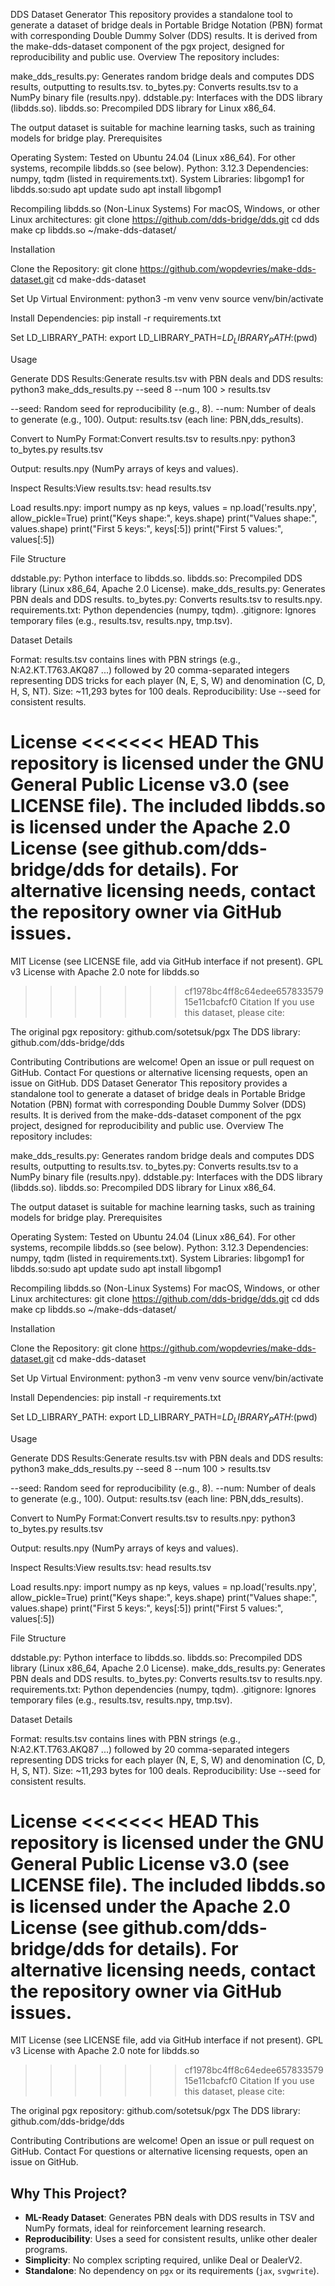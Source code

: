 DDS Dataset Generator
This repository provides a standalone tool to generate a dataset of bridge deals in Portable Bridge Notation (PBN) format with corresponding Double Dummy Solver (DDS) results. It is derived from the make-dds-dataset component of the pgx project, designed for reproducibility and public use.
Overview
The repository includes:

make_dds_results.py: Generates random bridge deals and computes DDS results, outputting to results.tsv.
to_bytes.py: Converts results.tsv to a NumPy binary file (results.npy).
ddstable.py: Interfaces with the DDS library (libdds.so).
libdds.so: Precompiled DDS library for Linux x86_64.

The output dataset is suitable for machine learning tasks, such as training models for bridge play.
Prerequisites

Operating System: Tested on Ubuntu 24.04 (Linux x86_64). For other systems, recompile libdds.so (see below).
Python: 3.12.3
Dependencies: numpy, tqdm (listed in requirements.txt).
System Libraries: libgomp1 for libdds.so:sudo apt update
sudo apt install libgomp1



Recompiling libdds.so (Non-Linux Systems)
For macOS, Windows, or other Linux architectures:
git clone https://github.com/dds-bridge/dds.git
cd dds
make
cp libdds.so ~/make-dds-dataset/

Installation

Clone the Repository:
git clone https://github.com/wopdevries/make-dds-dataset.git
cd make-dds-dataset


Set Up Virtual Environment:
python3 -m venv venv
source venv/bin/activate


Install Dependencies:
pip install -r requirements.txt


Set LD_LIBRARY_PATH:
export LD_LIBRARY_PATH=$LD_LIBRARY_PATH:$(pwd)



Usage

Generate DDS Results:Generate results.tsv with PBN deals and DDS results:
python3 make_dds_results.py --seed 8 --num 100 > results.tsv


--seed: Random seed for reproducibility (e.g., 8).
--num: Number of deals to generate (e.g., 100).
Output: results.tsv (each line: PBN,dds_results).


Convert to NumPy Format:Convert results.tsv to results.npy:
python3 to_bytes.py results.tsv


Output: results.npy (NumPy arrays of keys and values).


Inspect Results:View results.tsv:
head results.tsv

Load results.npy:
import numpy as np
keys, values = np.load('results.npy', allow_pickle=True)
print("Keys shape:", keys.shape)
print("Values shape:", values.shape)
print("First 5 keys:", keys[:5])
print("First 5 values:", values[:5])



File Structure

ddstable.py: Python interface to libdds.so.
libdds.so: Precompiled DDS library (Linux x86_64, Apache 2.0 License).
make_dds_results.py: Generates PBN deals and DDS results.
to_bytes.py: Converts results.tsv to results.npy.
requirements.txt: Python dependencies (numpy, tqdm).
.gitignore: Ignores temporary files (e.g., results.tsv, results.npy, tmp.tsv).

Dataset Details

Format: results.tsv contains lines with PBN strings (e.g., N:A2.KT.T763.AKQ87 ...) followed by 20 comma-separated integers representing DDS tricks for each player (N, E, S, W) and denomination (C, D, H, S, NT).
Size: ~11,293 bytes for 100 deals.
Reproducibility: Use --seed for consistent results.

License
<<<<<<< HEAD
This repository is licensed under the GNU General Public License v3.0 (see LICENSE file). The included libdds.so is licensed under the Apache 2.0 License (see github.com/dds-bridge/dds for details). For alternative licensing needs, contact the repository owner via GitHub issues.
=======
MIT License (see LICENSE file, add via GitHub interface if not present).
GPL v3 License with Apache 2.0 note for libdds.so
>>>>>>> cf1978bc4ff8c64edee65783357915e11cbafcf0
Citation
If you use this dataset, please cite:

The original pgx repository: github.com/sotetsuk/pgx
The DDS library: github.com/dds-bridge/dds

Contributing
Contributions are welcome! Open an issue or pull request on GitHub.
Contact
For questions or alternative licensing requests, open an issue on GitHub.
DDS Dataset Generator
This repository provides a standalone tool to generate a dataset of bridge deals in Portable Bridge Notation (PBN) format with corresponding Double Dummy Solver (DDS) results. It is derived from the make-dds-dataset component of the pgx project, designed for reproducibility and public use.
Overview
The repository includes:

make_dds_results.py: Generates random bridge deals and computes DDS results, outputting to results.tsv.
to_bytes.py: Converts results.tsv to a NumPy binary file (results.npy).
ddstable.py: Interfaces with the DDS library (libdds.so).
libdds.so: Precompiled DDS library for Linux x86_64.

The output dataset is suitable for machine learning tasks, such as training models for bridge play.
Prerequisites

Operating System: Tested on Ubuntu 24.04 (Linux x86_64). For other systems, recompile libdds.so (see below).
Python: 3.12.3
Dependencies: numpy, tqdm (listed in requirements.txt).
System Libraries: libgomp1 for libdds.so:sudo apt update
sudo apt install libgomp1



Recompiling libdds.so (Non-Linux Systems)
For macOS, Windows, or other Linux architectures:
git clone https://github.com/dds-bridge/dds.git
cd dds
make
cp libdds.so ~/make-dds-dataset/

Installation

Clone the Repository:
git clone https://github.com/wopdevries/make-dds-dataset.git
cd make-dds-dataset


Set Up Virtual Environment:
python3 -m venv venv
source venv/bin/activate


Install Dependencies:
pip install -r requirements.txt


Set LD_LIBRARY_PATH:
export LD_LIBRARY_PATH=$LD_LIBRARY_PATH:$(pwd)



Usage

Generate DDS Results:Generate results.tsv with PBN deals and DDS results:
python3 make_dds_results.py --seed 8 --num 100 > results.tsv


--seed: Random seed for reproducibility (e.g., 8).
--num: Number of deals to generate (e.g., 100).
Output: results.tsv (each line: PBN,dds_results).


Convert to NumPy Format:Convert results.tsv to results.npy:
python3 to_bytes.py results.tsv


Output: results.npy (NumPy arrays of keys and values).


Inspect Results:View results.tsv:
head results.tsv

Load results.npy:
import numpy as np
keys, values = np.load('results.npy', allow_pickle=True)
print("Keys shape:", keys.shape)
print("Values shape:", values.shape)
print("First 5 keys:", keys[:5])
print("First 5 values:", values[:5])



File Structure

ddstable.py: Python interface to libdds.so.
libdds.so: Precompiled DDS library (Linux x86_64, Apache 2.0 License).
make_dds_results.py: Generates PBN deals and DDS results.
to_bytes.py: Converts results.tsv to results.npy.
requirements.txt: Python dependencies (numpy, tqdm).
.gitignore: Ignores temporary files (e.g., results.tsv, results.npy, tmp.tsv).

Dataset Details

Format: results.tsv contains lines with PBN strings (e.g., N:A2.KT.T763.AKQ87 ...) followed by 20 comma-separated integers representing DDS tricks for each player (N, E, S, W) and denomination (C, D, H, S, NT).
Size: ~11,293 bytes for 100 deals.
Reproducibility: Use --seed for consistent results.

License
<<<<<<< HEAD
This repository is licensed under the GNU General Public License v3.0 (see LICENSE file). The included libdds.so is licensed under the Apache 2.0 License (see github.com/dds-bridge/dds for details). For alternative licensing needs, contact the repository owner via GitHub issues.
=======
MIT License (see LICENSE file, add via GitHub interface if not present).
GPL v3 License with Apache 2.0 note for libdds.so
>>>>>>> cf1978bc4ff8c64edee65783357915e11cbafcf0
Citation
If you use this dataset, please cite:

The original pgx repository: github.com/sotetsuk/pgx
The DDS library: github.com/dds-bridge/dds

Contributing
Contributions are welcome! Open an issue or pull request on GitHub.
Contact
For questions or alternative licensing requests, open an issue on GitHub.

## Why This Project?
- **ML-Ready Dataset**: Generates PBN deals with DDS results in TSV and NumPy formats, ideal for reinforcement learning research.
- **Reproducibility**: Uses a seed for consistent results, unlike other dealer programs.
- **Simplicity**: No complex scripting required, unlike Deal or DealerV2.
- **Standalone**: No dependency on `pgx` or its requirements (`jax`, `svgwrite`).
